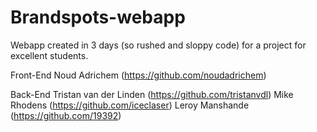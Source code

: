 # Brandspots-webapp
Webapp created in 3 days (so rushed and sloppy code) for a project for excellent students. 

Front-End 
Noud Adrichem (https://github.com/noudadrichem)

Back-End
Tristan van der Linden (https://github.com/tristanvdl)
Mike Rhodens (https://github.com/iceclaser)
Leroy Manshande (https://github.com/19392)
